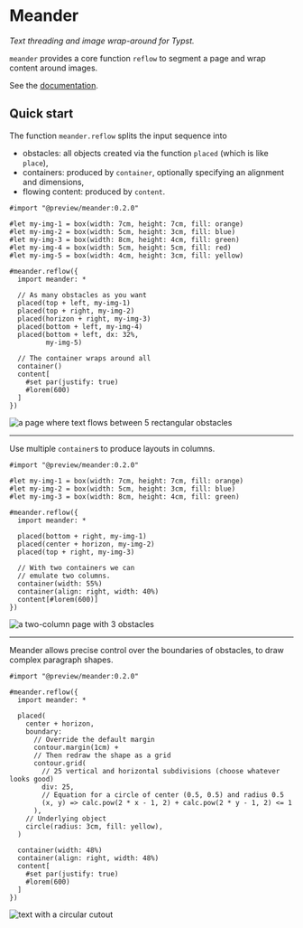 # Meander
_Text threading and image wrap-around for Typst._

`meander` provides a core function `reflow` to segment a page and wrap content around images.

<!-- @helper(if publish; grep https) -->
See the [documentation](https://github.com/Vanille-N/meander.typ/releases/download/v0.2.0/docs.pdf).

## Quick start

The function `meander.reflow` splits the input sequence into
- obstacles: all objects created via the function `placed` (which is like `place`),
- containers: produced by `container`, optionally specifying an alignment and dimensions,
- flowing content: produced by `content`.

<!-- @helper(until ```; diff gallery/multi-obstacles.typ) -->
```typ
#import "@preview/meander:0.2.0"

#let my-img-1 = box(width: 7cm, height: 7cm, fill: orange)
#let my-img-2 = box(width: 5cm, height: 3cm, fill: blue)
#let my-img-3 = box(width: 8cm, height: 4cm, fill: green)
#let my-img-4 = box(width: 5cm, height: 5cm, fill: red)
#let my-img-5 = box(width: 4cm, height: 3cm, fill: yellow)

#meander.reflow({
  import meander: *

  // As many obstacles as you want
  placed(top + left, my-img-1)
  placed(top + right, my-img-2)
  placed(horizon + right, my-img-3)
  placed(bottom + left, my-img-4)
  placed(bottom + left, dx: 32%,
         my-img-5)

  // The container wraps around all
  container()
  content[
    #set par(justify: true)
    #lorem(600)
  ]
})
```
![a page where text flows between 5 rectangular obstacles](gallery/multi-obstacles.svg)

-----

Use multiple `container`s to produce layouts in columns.

<!-- @helper(until ```; diff gallery/two-columns.typ) -->
```typ
#import "@preview/meander:0.2.0"

#let my-img-1 = box(width: 7cm, height: 7cm, fill: orange)
#let my-img-2 = box(width: 5cm, height: 3cm, fill: blue)
#let my-img-3 = box(width: 8cm, height: 4cm, fill: green)

#meander.reflow({
  import meander: *

  placed(bottom + right, my-img-1)
  placed(center + horizon, my-img-2)
  placed(top + right, my-img-3)

  // With two containers we can
  // emulate two columns.
  container(width: 55%)
  container(align: right, width: 40%)
  content[#lorem(600)]
})
```
![a two-column page with 3 obstacles](gallery/two-columns.svg)

------

Meander allows precise control over the boundaries of obstacles, to draw complex paragraph shapes.

<!-- @helper(until ```; diff gallery/circle-hole.typ) -->
```typ
#import "@preview/meander:0.2.0"

#meander.reflow({
  import meander: *

  placed(
    center + horizon,
    boundary:
      // Override the default margin
      contour.margin(1cm) +
      // Then redraw the shape as a grid
      contour.grid(
        // 25 vertical and horizontal subdivisions (choose whatever looks good)
        div: 25,
        // Equation for a circle of center (0.5, 0.5) and radius 0.5
        (x, y) => calc.pow(2 * x - 1, 2) + calc.pow(2 * y - 1, 2) <= 1
      ),
    // Underlying object
    circle(radius: 3cm, fill: yellow),
  )

  container(width: 48%)
  container(align: right, width: 48%)
  content[
    #set par(justify: true)
    #lorem(600)
  ]
})
```
![text with a circular cutout](gallery/circle-hole.svg)
